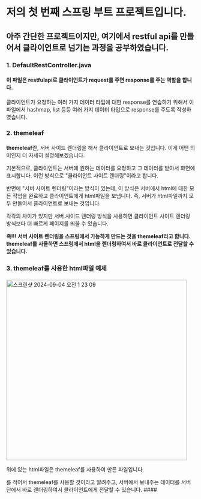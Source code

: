 # 저의 첫 번째 스프링 부트 프로젝트입니다. #

## 아주 간단한 프로젝트이지만, 여기에서 restful api를 만들어서 클라이언트로 넘기는 과정을 공부하였습니다. ##

### 1. DefaultRestController.java ###
#### 이 파일은 restfulapi로 클라이언트가 request를 주면 response를 주는 역할을 합니다. 
클라이언트가 요청하는 여러 가지 데이터 타입에 대한 response를 연습하기 위해서 이 파일에서 hashmap, list 등등 여러 가지 데이터 타입으로 response를 주도록 작성하였습니다.
####

### 2. themeleaf ###
####
**themeleaf**란, 서버 사이드 렌더링을 해서 클라이언트로 보내는 것입니다. 
이게 어떤 의미인지 더 자세히 설명해보겠습니다. 

기본적으로, 클라이언트는 서버에 원하는 데이터를 요청하고 그 데이터를 받아서 화면에 표시합니다. 이런 방식으로 "클라이언트 사이트 렌더링"이라고 합니다.

반면에 "서버 사이트 렌더링"이라는 방식이 있는데, 이 방식은 서버에서 html에 대한 모든 작업을 완료하고 클라이언트에게 html파일을 보냅니다.
즉, 서버가 html파일까지 모두 만들어서 클라이언트로 보내는 것입니다. 

각각의 차이가 있지만 서버 사이드 렌더링 방식을 사용하면 클라이언트 사이트 렌더링 방식보다 더 빠르게 페이지를 띄울 수 있습니다.

**즉!!! 서버 사이트 렌더링을 스프링에서 가능하게 만드는 것을 themeleaf라고 합니다. themeleaf를 사욜하면 스프링에서 html을 렌더링하여서 바로 클라이언트로 전달할 수 있습니다.**
####

### 3. themeleaf를 사용한 html파일 예제 ###
####

<img width="481" alt="스크린샷 2024-09-04 오전 1 23 09" src="https://github.com/user-attachments/assets/860b8611-bff6-41e5-9404-b096b3eaa2de">


위에 있는 html파일은 themeleaf를 사용하여 만든 파일입니다. 
<html xmlns:th="http://www.thymeleaf.org" lang="ko">를 적어서 themeleaf를 사용할 것이라고 알려주고, 서버에서 보내주는 데이터를 서버단에서 바로 렌더링하여서 
  클라이언트에게 전달할 수 있습니다.
####
